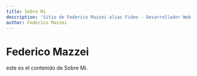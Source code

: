 ```yaml
---
title: Sobre Mi
description: 'Sitio de Federico Mazzei alias Fideo - Desarrollador Web'
author: Federico Mazzei
---
```


# Federico Mazzei

este es el contenido de Sobre Mi.